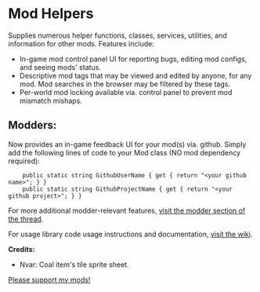 # Mod Helpers

Supplies numerous helper functions, classes, services, utilities, and information for other mods. Features include:
* In-game mod control panel UI for reporting bugs, editing mod configs, and seeing mods' status.
* Descriptive mod tags that may be viewed and edited by anyone, for any mod. Mod searches in the browser may be filtered by these tags.
* Per-world mod locking available via. control panel to prevent mod mismatch mishaps.


## Modders:
Now provides an in-game feedback UI for your mod(s) via. github. Simply add the following lines of code to your Mod class (NO mod dependency required):

```
    public static string GithubUserName { get { return "<your github name>"; } }
    public static string GithubProjectName { get { return "<your github project>"; } }
```

For more additional modder-relevant features, [visit the modder section of the thread](https://forums.terraria.org/index.php?threads/mod-helpers.63670/#modders).

For usage library code usage instructions and documentation, [visit the wiki](https://github.com/hamstar0/tml-hamstarhelpers-mod/wiki).


**Credits:**

* Nvar: Coal item's tile sprite sheet.


[Please support my mods!](https://www.patreon.com/hamstar0)
